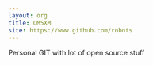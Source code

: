```yaml
---
layout: org
title: OM5XM
site: https://www.github.com/robots
---
```

Personal GIT with lot of open source stuff
